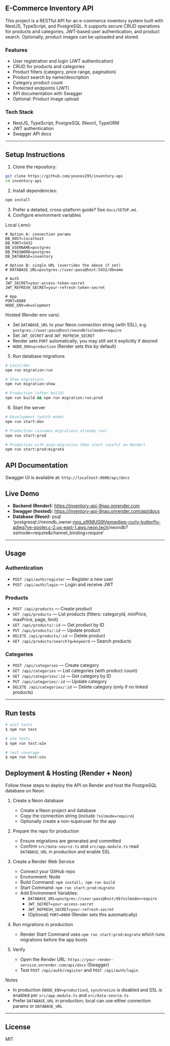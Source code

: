  
## E-Commerce Inventory API

This project is a RESTful API for an e-commerce inventory system built with NestJS, TypeScript, and PostgreSQL. It supports secure CRUD operations for products and categories, JWT-based user authentication, and product search. Optionally, product images can be uploaded and stored.

### Features
- User registration and login (JWT authentication)
- CRUD for products and categories
- Product filters (category, price range, pagination)
- Product search by name/description
- Category product count
- Protected endpoints (JWT)
- API documentation with Swagger
- Optional: Product image upload

### Tech Stack
- NestJS, TypeScript, PostgreSQL (Neon), TypeORM
- JWT authentication
- Swagger API docs

---


## Setup Instructions

1. Clone the repository:
  ```bash
  git clone https://github.com/younos295/inventory-api
  cd inventory-api
  ```
2. Install dependencies:
  ```bash
  npm install
  ```
3. Prefer a detailed, cross-platform guide? See `docs/SETUP.md`.
4. Configure environment variables

  Local (.env):
  ```env
  # Option A: connection params
  DB_HOST=localhost
  DB_PORT=5432
  DB_USERNAME=postgres
  DB_PASSWORD=postgres
  DB_DATABASE=inventory

  # Option B: single URL (overrides the above if set)
  # DATABASE_URL=postgres://user:pass@host:5432/dbname

  # Auth
  JWT_SECRET=your-access-token-secret
  JWT_REFRESH_SECRET=your-refresh-token-secret

  # App
  PORT=8080
  NODE_ENV=development
  ```

  Hosted (Render env vars):
  - Set `DATABASE_URL` to your Neon connection string (with SSL), e.g. `postgres://user:pass@host/neondb?sslmode=require`
  - Set `JWT_SECRET` and `JWT_REFRESH_SECRET`
  - Render sets `PORT` automatically; you may still set it explicitly if desired
  - `NODE_ENV=production` (Render sets this by default)

5. Run database migrations
  ```bash
  # Local/dev
  npm run migration:run

  # Show migrations
  npm run migration:show

  # Production (after build)
  npm run build && npm run migration:run:prod
  ```

6. Start the server
  ```bash
  # Development (watch mode)
  npm run start:dev

  # Production (assumes migrations already run)
  npm run start:prod

  # Production with auto-migration then start (useful on Render)
  npm run start:prod:migrate
  ```

## API Documentation

Swagger UI is available at: `http://localhost:8080/api/docs`

## Live Demo

- **Backend (Render):** https://inventory-api-9nao.onrender.com
- **Swagger (hosted):** https://inventory-api-9nao.onrender.com/api/docs
- **Database (Neon):** psql 'postgresql://neondb_owner:npg_sfKMU0i9Vgmw@ep-curly-butterfly-adieq7ve-pooler.c-2.us-east-1.aws.neon.tech/neondb?sslmode=require&channel_binding=require'

---


## Usage

### Authentication
- `POST /api/auth/register` — Register a new user
- `POST /api/auth/login` — Login and receive JWT

### Products
- `POST /api/products` — Create product
- `GET /api/products` — List products (filters: categoryId, minPrice, maxPrice, page, limit)
- `GET /api/products/:id` — Get product by ID
- `PUT /api/products/:id` — Update product
- `DELETE /api/products/:id` — Delete product
- `GET /api/products/search?q=keyword` — Search products

### Categories
- `POST /api/categories` — Create category
- `GET /api/categories` — List categories (with product count)
- `GET /api/categories/:id` — Get category by ID
- `PUT /api/categories/:id` — Update category
- `DELETE /api/categories/:id` — Delete category (only if no linked products)

---

## Run tests

```bash
# unit tests
$ npm run test

# e2e tests
$ npm run test:e2e

# test coverage
$ npm run test:cov
```


## Deployment & Hosting (Render + Neon)

Follow these steps to deploy the API on Render and host the PostgreSQL database on Neon.

1. Create a Neon database
   - Create a Neon project and database
   - Copy the connection string (include `?sslmode=require`)
   - Optionally create a non-superuser for the app

2. Prepare the repo for production
   - Ensure migrations are generated and committed
   - Confirm `src/data-source.ts` and `src/app.module.ts` read `DATABASE_URL` in production and enable SSL

3. Create a Render Web Service
   - Connect your GitHub repo
   - Environment: Node
   - Build Command: `npm install; npm run build`
   - Start Command: `npm run start:prod:migrate`
   - Add Environment Variables:
     - `DATABASE_URL=postgres://user:pass@host/db?sslmode=require`
     - `JWT_SECRET=your-access-secret`
     - `JWT_REFRESH_SECRET=your-refresh-secret`
     - (Optional) `PORT=8080` (Render sets this automatically)

4. Run migrations in production
   - Render Start Command uses `npm run start:prod:migrate` which runs migrations before the app boots

5. Verify
   - Open the Render URL: `https://your-render-service.onrender.com/api/docs` (Swagger)
   - Test `POST /api/auth/register` and `POST /api/auth/login`

Notes
- In production (`NODE_ENV=production`), `synchronize` is disabled and SSL is enabled per `src/app.module.ts` and `src/data-source.ts`
- Prefer `DATABASE_URL` in production; local can use either connection params or `DATABASE_URL`

---


## License

MIT
